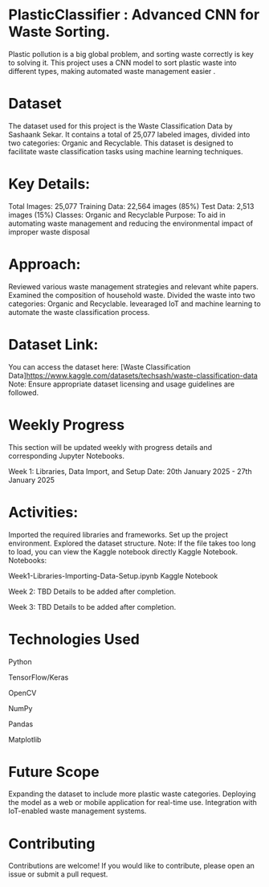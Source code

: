 # PlasticClassifier : Advanced CNN for Waste Sorting.
Plastic pollution is a big global problem, and sorting waste correctly is key to solving it. This project uses a CNN model to sort plastic waste into different types, making automated waste management easier . 

 # Dataset
The dataset used for this project is the Waste Classification Data by Sashaank Sekar. It contains a total of 25,077 labeled images, divided into two categories: Organic and Recyclable. This dataset is designed to facilitate waste classification tasks using machine learning techniques.

# Key Details:
Total Images: 25,077
Training Data: 22,564 images (85%)
Test Data: 2,513 images (15%)
Classes: Organic and Recyclable
Purpose: To aid in automating waste management and reducing the environmental impact of improper waste disposal

# Approach:
Reviewed various waste management strategies and relevant white papers.
Examined the composition of household waste.
Divided the waste into two categories: Organic and Recyclable.
levearaged  IoT and machine learning to automate the waste classification process.

 # Dataset Link:
You can access the dataset here: [Waste Classification Data]https://www.kaggle.com/datasets/techsash/waste-classification-data
Note: Ensure appropriate dataset licensing and usage guidelines are followed.

 # Weekly Progress
This section will be updated weekly with progress details and corresponding Jupyter Notebooks.

Week 1: Libraries, Data Import, and Setup
Date: 20th January 2025 - 27th January 2025

 # Activities:
Imported the required libraries and frameworks.
Set up the project environment.
Explored the dataset structure.
Note: If the file takes too long to load, you can view the Kaggle notebook directly Kaggle Notebook.
Notebooks:

Week1-Libraries-Importing-Data-Setup.ipynb
Kaggle Notebook

Week 2: TBD
Details to be added after completion.

Week 3: TBD
Details to be added after completion.

# Technologies Used
Python

TensorFlow/Keras

OpenCV

NumPy

Pandas

Matplotlib

# Future Scope
Expanding the dataset to include more plastic waste categories.
Deploying the model as a web or mobile application for real-time use.
Integration with IoT-enabled waste management systems.

# Contributing
Contributions are welcome! If you would like to contribute, please open an issue or submit a pull request.
